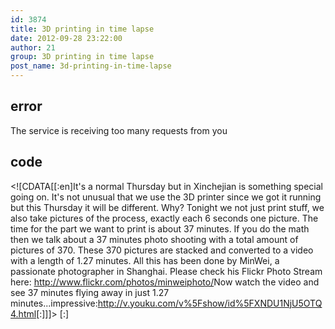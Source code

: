```yaml
---
id: 3874
title: 3D printing in time lapse
date: 2012-09-28 23:22:00
author: 21
group: 3D printing in time lapse
post_name: 3d-printing-in-time-lapse
---
```


## error
The service is receiving too many requests from you

## code
 <!\[CDATA\[\[:en\]It's a normal Thursday but in Xinchejian is something special going on. It's not unusual that we use the 3D printer since we got it running but this Thursday it will be different. Why? Tonight we not just print stuff, we also take pictures of the process, exactly each 6 seconds one picture. The time for the part we want to print is about 37 minutes. If you do the math then we talk about a 37 minutes photo shooting with a total amount of pictures of 370\. These 370 pictures are stacked and converted to a video with a length of 1.27 minutes. All this has been done by MinWei, a passionate photographer in Shanghai. Please check his Flickr Photo Stream here: <http://www.flickr.com/photos/minweiphoto/>Now watch the video and see 37 minutes flying away in just 1.27 minutes...impressive:<http://v.youku.com/v%5Fshow/id%5FXNDU1NjU5OTQ4.html>\[:\]\]\]> \[:\]
